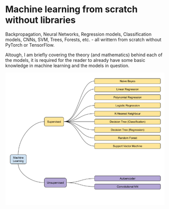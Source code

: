 # Machine learning from scratch without libraries

Backpropagation, Neural Networks, Regression models, Classification models, CNNs, SVM, Trees, Forests, etc. - all writtern from scratch without PyTorch or TensorFlow.


Altough, I am briefly covering the theory (and mathematics) behind each of the models, it is required for the reader to already have some basic knowledge in machine learning and the models in question.

![Machine Learning Roadmap](ml_roadmap.png)